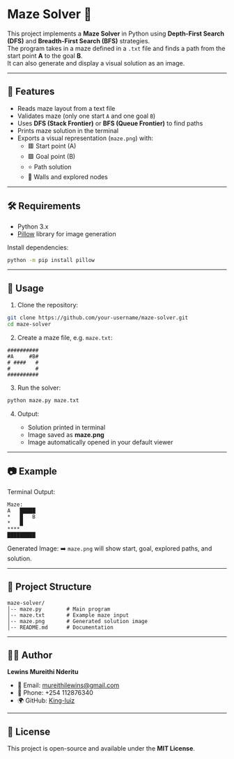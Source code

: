 
# Maze Solver 🧩

This project implements a **Maze Solver** in Python using **Depth-First Search (DFS)** and **Breadth-First Search (BFS)** strategies.  
The program takes in a maze defined in a `.txt` file and finds a path from the start point **A** to the goal **B**.  
It can also generate and display a visual solution as an image.

---

## 📌 Features
- Reads maze layout from a text file
- Validates maze (only one start `A` and one goal `B`)
- Uses **DFS (Stack Frontier)** or **BFS (Queue Frontier)** to find paths
- Prints maze solution in the terminal
- Exports a visual representation (`maze.png`) with:
  - 🟥 Start point (A)  
  - 🟩 Goal point (B)  
  - ⭐ Path solution  
  - 🔲 Walls and explored nodes

---

## 🛠 Requirements
- Python 3.x  
- [Pillow](https://pypi.org/project/pillow/) library for image generation  

Install dependencies:
```bash
python -m pip install pillow
````

---

## 🚀 Usage

1. Clone the repository:

```bash
git clone https://github.com/your-username/maze-solver.git
cd maze-solver
```

2. Create a maze file, e.g. `maze.txt`:

```
##########
#A     #B#
# ####   #
#        #
##########
```

3. Run the solver:

```bash
python maze.py maze.txt
```

4. Output:

   * Solution printed in terminal
   * Image saved as **maze.png**
   * Image automatically opened in your default viewer

---

## 📷 Example

Terminal Output:

```
Maze:
A   █████
*   █   B
*   █    
****     
█████████
```

Generated Image:
➡️ `maze.png` will show start, goal, explored paths, and solution.

---

## 📂 Project Structure

```
maze-solver/
│-- maze.py        # Main program
│-- maze.txt       # Example maze input
│-- maze.png       # Generated solution image
│-- README.md      # Documentation
```

---

## 👨‍💻 Author

**Lewins Mureithi Nderitu**

* 📧 Email: [mureithilewins@gmail.com](mailto:mureithilewins@gmail.com)
* 📱 Phone: +254 112876340
* 🌍 GitHub: [King-luiz](https://github.com/King-luiz)

---

## 📝 License

This project is open-source and available under the **MIT License**.
